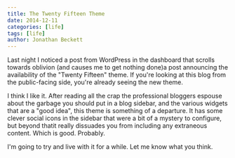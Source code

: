 ```yaml
---
title: The Twenty Fifteen Theme
date: 2014-12-11
categories: [life]
tags: [life]
author: Jonathan Beckett
---
```


Last night I noticed a post from WordPress in the dashboard that scrolls towards oblivion (and causes me to get nothing done)a post announcing the availability of the "Twenty Fifteen" theme. If you're looking at this blog from the public-facing side, you're already seeing the new theme.

I think I like it. After reading all the crap the professional bloggers espouse about the garbage you should put in a blog sidebar, and the various widgets that are a "good idea", this theme is something of a departure. It has some clever social icons in the sidebar that were a bit of a mystery to configure, but beyond thatit really dissuades you from including any extraneous content. Which is good. Probably.

I'm going to try and live with it for a while. Let me know what you think.